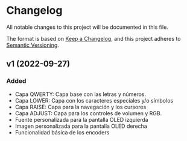 # Changelog

All notable changes to this project will be documented in this file.

The format is based on [Keep a Changelog](https://keepachangelog.com/en/1.0.0/),
and this project adheres to [Semantic Versioning](https://semver.org/spec/v2.0.0.html).

## v1 (2022-09-27)

### Added

- Capa QWERTY: Capa base con las letras y números.
- Capa LOWER: Capa con los caracteres especiales y/o símbolos
- Capa RAISE: Capa para la navegación y los cursores
- Capa ADJUST: Capa para los controles de volumen y RGB.
- Fuente personalizada para la pantalla OLED izquierda
- Imagen personalizada para la pantalla OLED derecha
- Funcionalidad básica de los encoders
